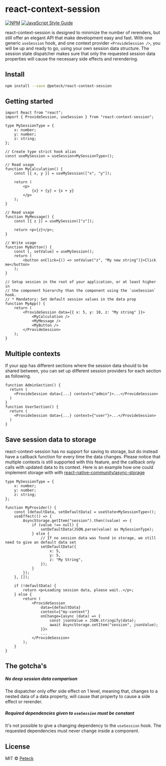 # react-context-session
[![NPM](https://img.shields.io/npm/v/@peteck/react-context-session.svg)](https://www.npmjs.com/package/@peteck/react-context-session) [![JavaScript Style Guide](https://img.shields.io/badge/code_style-standard-brightgreen.svg)](https://standardjs.com)

react-context-session is designed to minimize the number of rerenders, but still offer an elegant API that make development easy and fast.
With one generic `useSession` hook, and one context provider `<ProvideSession />`, you will be up and ready to go, using your own session data structure.
The session state dispatcher makes sure that only the requested session data properties will cause the necessary side effects and rerendering.

## Install

```bash
npm install --save @peteck/react-context-session
```

## Getting started

```tsx
import React from "react";
import { ProvideSession, useSession } from "react-context-session";

type MySessionType = {
    x: number;
    y: number;
    z: string;
};

// Create type strict hook alias
const useMySession = useSession<MySessionType>();

// Read usage
function MyCalculation() {
    const [{ x, y }] = useMySession(["x", "y"]);

    return (
        <p>
            {x} + {y} = {x + y}
        </p>
    );
}

// Read usage
function MyMessage() {
    const [{ z }] = useMySession(["z"]);

    return <p>{z}</p>;
}

// Write usage
function MyButton() {
    const [, setValue] = useMySession();
    return (
        <button onClick={() => setValue("z", "My new string")}>Click me</button>
    );
}

// Setup session in the root of your application, or at least higher in
// the component hierarchy than the component using the `useSession` hook.
// * Mandatory: Set default session values in the data prop
function MyApp() {
    return (
        <ProvideSession data={{ x: 5, y: 10, z: "My string" }}>
            <MyCalculation />
            <MyMessage />
            <MyButton />
        </ProvideSession>
    );
}
```

## Multiple contexts
If your app has different sections where the session data should to be shared between, you can set up different session providers
for each section as following.
```tsx
function AdminSection() {
  return (
    <ProvideSession data={...} context={"admin"}>...</ProvideSession>
  )
}
function UserSection() {
  return (
    <ProvideSession data={...} context={"user"}>...</ProvideSession>
  )
}
```

## Save session data to storage
react-context-session has no support for saving to storage, but do instead have a callback function for every time the data changes.
Please notice that multiple contexts is still supported with this feature, and the callback only calls with updated data to its context.
Here is an example how one could implement storage with with [react-native-community/async-storage](https://github.com/react-native-community/async-storage)
```tsx
type MySessionType = {
    x: number;
    y: number;
    z: string;
};

function MyProvider() {
    const [defaultData, setDefaultData] = useState<MySessionType>();
    useEffect(() => {
        AsyncStorage.getItem("session").then((value) => {
            if (value !== null) {
                setDefaultData(JSON.parse(value) as MySessionType);
            } else {
                // If no session data was found in storage, we still need to give an default data set
                setDefaultData({
                    x: 5,
                    y: 5,
                    z: "My String",
                });
            }
        });
    }, []);

    if (!defaultData) {
        return <p>Loading session data, please wait..</p>;
    } else {
        return (
            <ProvideSession
                data={defaultData}
                context={"my-context"}
                onChange={async (data) => {
                    const jsonValue = JSON.stringify(data);
                    await AsyncStorage.setItem("session", jsonValue);
                }}>
                ...
            </ProvideSession>
        );
    }
}
```

## The gotcha's
##### No deep session data comparison
The dispatcher only offer side effect on 1 level, meaning that, changes to a nested data of a data property, will cause that property to cause a side effect or rerender.

##### Required dependencies given to `useSession` must be constant
It's not possible to give a changing dependency to the `useSession` hook. The requested dependencies must never change inside a component.


## License

MIT © [Peteck](https://github.com/Peteck)
